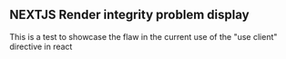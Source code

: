 ## NEXTJS Render integrity problem display
This is a test to showcase the flaw in the current use of the "use client" directive in react 